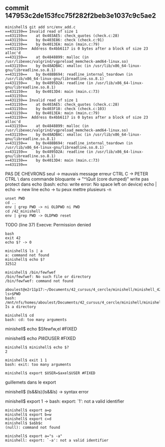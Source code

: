 ## commit 147953c2de153fcc75f282f2beb3e1037c9c5ae2
```
minishell$ git add src/env_add.c
==431159== Invalid read of size 1
==431159==    at 0x403AE5: check_quotes (check.c:28)
==431159==    by 0x403E86: check (check.c:91)
==431159==    by 0x4013EA: main (main.c:79)
==431159==  Address 0x4bb6117 is 0 bytes after a block of size 23 alloc'd
==431159==    at 0x4848899: malloc (in /usr/libexec/valgrind/vgpreload_memcheck-amd64-linux.so)
==431159==    by 0x48ADBAC: xmalloc (in /usr/lib/x86_64-linux-gnu/libreadline.so.8.1)
==431159==    by 0x488B694: readline_internal_teardown (in /usr/lib/x86_64-linux-gnu/libreadline.so.8.1)
==431159==    by 0x4895D2A: readline (in /usr/lib/x86_64-linux-gnu/libreadline.so.8.1)
==431159==    by 0x4013D4: main (main.c:73)
==431159==
==431159== Invalid read of size 1
==431159==    at 0x403AE5: check_quotes (check.c:28)
==431159==    by 0x403F18: check (check.c:103)
==431159==    by 0x4013EA: main (main.c:79)
==431159==  Address 0x4bb6117 is 0 bytes after a block of size 23 alloc'd
==431159==    at 0x4848899: malloc (in /usr/libexec/valgrind/vgpreload_memcheck-amd64-linux.so)
==431159==    by 0x48ADBAC: xmalloc (in /usr/lib/x86_64-linux-gnu/libreadline.so.8.1)
==431159==    by 0x488B694: readline_internal_teardown (in /usr/lib/x86_64-linux-gnu/libreadline.so.8.1)
==431159==    by 0x4895D2A: readline (in /usr/lib/x86_64-linux-gnu/libreadline.so.8.1)
==431159==    by 0x4013D4: main (main.c:73)
==431159==
```

PAS DE CHEVRONS
<ENTER> seul -> mauvais message erreur
CTRL C -> PETER
CTRL \ dans commande bloquante -> "^\Quit (core dumped)"
write pas protect dans echo (bash: echo: write error: No space left on device)
echo | echo -> new line
echo -> tu peux mettre plusieurs -n

```
unset PWD
cd ..
env | grep PWD -> ni OLDPWD ni PWD
cd /42_minishell
env | grep PWD -> OLDPWD reset
```
TODO (line 37) Execve: Permission denied

```
bash
exit 42
echo $? -> 0
```

```
minishell$ ls | a
a: command not found
minishell$ echo $?
32512
```

``` #FIXED
minishell$ /bin/fewfwef
/bin/fewfwef: No such file or directory
/bin/fewfwef: command not found
```

``` #FIXED
aboulest@e2r11p17:~/Documents/42_cursus/4_cercle/minishell/minishell_42$ ls>$PWD
bash: /mnt/nfs/homes/aboulest/Documents/42_cursus/4_cercle/minishell/minishell_42: Is a directory
```

```
minishell$ cd
bash: cd: too many arguments
```

minishell$ echo $Sfewfw,el #FIXED

minishell$ echo $PWD$USER #FIXED

```
minishell$ minishell$ echo $?
2
```

```
minishell$ exit 1 1
bash: exit: too many arguments
```

```
minishell$ export $USER=$axel$USER #FIXED
```

guillemets dans le export

minishell$ (ls&&ls)(ls&&ls) -> syntax error

minishell$ export 1 -> bash: export: `1': not a valid identifier

``` #FIXED
minishell$ export a=p
minishell$ export b=w
minishell$ export c=d
minishell$ $a$b$c
(null): command not found
```

```
minishell$ export a="s -a"
minishell: export: `-a': not a valid identifier
```